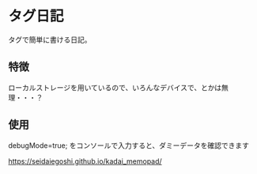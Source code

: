 # タグ日記
タグで簡単に書ける日記。

## 特徴
ローカルストレージを用いているので、いろんなデバイスで、とかは無理・・・？

## 使用
debugMode=true;
をコンソールで入力すると、ダミーデータを確認できます

https://seidaiegoshi.github.io/kadai_memopad/
